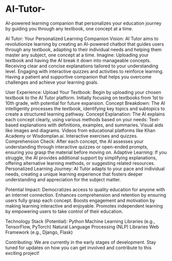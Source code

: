# AI-Tutor-
AI-powered learning companion that personalizes your education journey by guiding you through any textbook, one concept at a time.

AI Tutor: Your Personalized Learning Companion
Vision: AI Tutor aims to revolutionize learning by creating an AI-powered chatbot that guides users through any textbook, adapting to their individual needs and helping them master any subject, one concept at a time.
Imagine:
Uploading your textbook and having the AI break it down into manageable concepts.
Receiving clear and concise explanations tailored to your understanding level.
Engaging with interactive quizzes and activities to reinforce learning.
Having a patient and supportive companion that helps you overcome challenges and achieve your learning goals.


User Experience:
Upload Your Textbook: Begin by uploading your chosen textbook to the AI Tutor platform. Initially focusing on textbooks from 1st to 10th grade, with potential for future expansion.
Concept Breakdown: The AI intelligently processes the textbook, identifying key topics and subtopics to create a structured learning pathway.
Concept Explanation: The AI explains each concept clearly, using various methods based on your needs:
Text-based explanations with definitions, examples, and summaries.
Visual aids like images and diagrams.
Videos from educational platforms like Khan Academy or Wisdomplan.ai.
Interactive exercises and quizzes.
Comprehension Check: After each concept, the AI assesses your understanding through interactive quizzes or open-ended prompts, ensuring you grasp the material before moving on.
Adaptive Learning: If you struggle, the AI provides additional support by simplifying explanations, offering alternative learning methods, or suggesting related resources.
Personalized Learning Journey: AI Tutor adapts to your pace and individual needs, creating a unique learning experience that fosters deeper understanding and appreciation for the subject matter.

Potential Impact:
Democratizes access to quality education for anyone with an internet connection.
Enhances comprehension and retention by ensuring users fully grasp each concept.
Boosts engagement and motivation by making learning interactive and enjoyable.
Promotes independent learning by empowering users to take control of their education.

Technology Stack (Potential):
Python
Machine Learning Libraries (e.g., TensorFlow, PyTorch)
Natural Language Processing (NLP) Libraries
Web Framework (e.g., Django, Flask)

Contributing:
We are currently in the early stages of development. Stay tuned for updates on how you can get involved and contribute to this exciting project!
